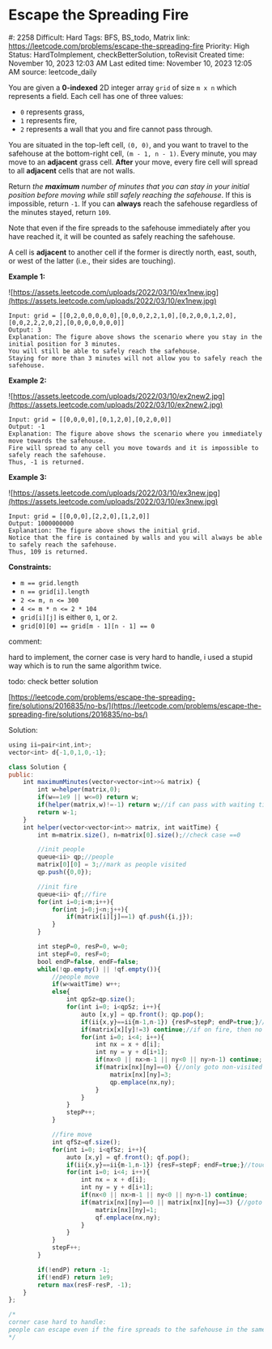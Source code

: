 # Escape the Spreading Fire

#: 2258
Difficult: Hard
Tags: BFS, BS_todo, Matrix
link: https://leetcode.com/problems/escape-the-spreading-fire
Priority: High
Status: HardToImplement, checkBetterSolution, toRevisit
Created time: November 10, 2023 12:03 AM
Last edited time: November 10, 2023 12:05 AM
source: leetcode_daily

You are given a **0-indexed** 2D integer array `grid` of size `m x n` which represents a field. Each cell has one of three values:

- `0` represents grass,
- `1` represents fire,
- `2` represents a wall that you and fire cannot pass through.

You are situated in the top-left cell, `(0, 0)`, and you want to travel to the safehouse at the bottom-right cell, `(m - 1, n - 1)`. Every minute, you may move to an **adjacent** grass cell. **After** your move, every fire cell will spread to all **adjacent** cells that are not walls.

Return *the **maximum** number of minutes that you can stay in your initial position before moving while still safely reaching the safehouse*. If this is impossible, return `-1`. If you can **always** reach the safehouse regardless of the minutes stayed, return `109`.

Note that even if the fire spreads to the safehouse immediately after you have reached it, it will be counted as safely reaching the safehouse.

A cell is **adjacent** to another cell if the former is directly north, east, south, or west of the latter (i.e., their sides are touching).

**Example 1:**

![https://assets.leetcode.com/uploads/2022/03/10/ex1new.jpg](https://assets.leetcode.com/uploads/2022/03/10/ex1new.jpg)

```
Input: grid = [[0,2,0,0,0,0,0],[0,0,0,2,2,1,0],[0,2,0,0,1,2,0],[0,0,2,2,2,0,2],[0,0,0,0,0,0,0]]
Output: 3
Explanation: The figure above shows the scenario where you stay in the initial position for 3 minutes.
You will still be able to safely reach the safehouse.
Staying for more than 3 minutes will not allow you to safely reach the safehouse.
```

**Example 2:**

![https://assets.leetcode.com/uploads/2022/03/10/ex2new2.jpg](https://assets.leetcode.com/uploads/2022/03/10/ex2new2.jpg)

```
Input: grid = [[0,0,0,0],[0,1,2,0],[0,2,0,0]]
Output: -1
Explanation: The figure above shows the scenario where you immediately move towards the safehouse.
Fire will spread to any cell you move towards and it is impossible to safely reach the safehouse.
Thus, -1 is returned.

```

**Example 3:**

![https://assets.leetcode.com/uploads/2022/03/10/ex3new.jpg](https://assets.leetcode.com/uploads/2022/03/10/ex3new.jpg)

```
Input: grid = [[0,0,0],[2,2,0],[1,2,0]]
Output: 1000000000
Explanation: The figure above shows the initial grid.
Notice that the fire is contained by walls and you will always be able to safely reach the safehouse.
Thus, 109 is returned.

```

**Constraints:**

- `m == grid.length`
- `n == grid[i].length`
- `2 <= m, n <= 300`
- `4 <= m * n <= 2 * 104`
- `grid[i][j]` is either `0`, `1`, or `2`.
- `grid[0][0] == grid[m - 1][n - 1] == 0`

comment:

hard to implement, the corner case is very hard to handle, i used a stupid way which is to run the same algorithm twice.

todo: check better solution

[https://leetcode.com/problems/escape-the-spreading-fire/solutions/2016835/no-bs/](https://leetcode.com/problems/escape-the-spreading-fire/solutions/2016835/no-bs/)

Solution:

```jsx
using ii=pair<int,int>;
vector<int> d{-1,0,1,0,-1};

class Solution {
public:
    int maximumMinutes(vector<vector<int>>& matrix) {
        int w=helper(matrix,0);
        if(w==1e9 || w<=0) return w;
        if(helper(matrix,w)!=-1) return w;//if can pass with waiting time
        return w-1;
    }
    int helper(vector<vector<int>> matrix, int waitTime) {
        int m=matrix.size(), n=matrix[0].size();//check case ==0

        //init people
        queue<ii> qp;//people
        matrix[0][0] = 3;//mark as people visited
        qp.push({0,0});

        //init fire
        queue<ii> qf;//fire
        for(int i=0;i<m;i++){
            for(int j=0;j<n;j++){
                if(matrix[i][j]==1) qf.push({i,j});
            }
        }

        int stepP=0, resP=0, w=0;
        int stepF=0, resF=0;
        bool endP=false, endF=false;
        while(!qp.empty() || !qf.empty()){
            //people move
            if(w<waitTime) w++;
            else{
                int qpSz=qp.size();
                for(int i=0; i<qpSz; i++){
                    auto [x,y] = qp.front(); qp.pop();
                    if(ii{x,y}==ii{m-1,n-1}) {resP=stepP; endP=true;}//touch end
                    if(matrix[x][y]!=3) continue;//if on fire, then no longer valid
                    for(int i=0; i<4; i++){
                        int nx = x + d[i];
                        int ny = y + d[i+1];
                        if(nx<0 || nx>m-1 || ny<0 || ny>n-1) continue;
                        if(matrix[nx][ny]==0) {//only goto non-visited grass
                            matrix[nx][ny]=3;
                            qp.emplace(nx,ny);
                        }
                    }
                }
                stepP++;
            }

            //fire move
            int qfSz=qf.size();
            for(int i=0; i<qfSz; i++){
                auto [x,y] = qf.front(); qf.pop();
                if(ii{x,y}==ii{m-1,n-1}) {resF=stepF; endF=true;}//touch end
                for(int i=0; i<4; i++){
                    int nx = x + d[i];
                    int ny = y + d[i+1];
                    if(nx<0 || nx>m-1 || ny<0 || ny>n-1) continue;
                    if(matrix[nx][ny]==0 || matrix[nx][ny]==3) {//goto grass or people visited
                        matrix[nx][ny]=1;
                        qf.emplace(nx,ny);
                    }
                }
            }
            stepF++;
        }

        if(!endP) return -1;
        if(!endF) return 1e9;
        return max(resF-resP, -1);
    }
};

/*
corner case hard to handle:
people can escape even if the fire spreads to the safehouse in the same minute
*/
```
